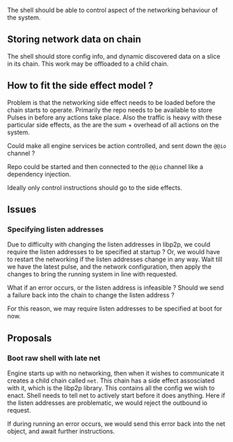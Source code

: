 The shell should be able to control aspect of the networking behaviour of the system.

## Storing network data on chain
The shell should store config info, and dynamic discovered data on a slice in its chain.
This work may be offloaded to a child chain.

## How to fit the side effect model ?
Problem is that the networking side effect needs to be loaded before the chain starts to operate.  Primarily the repo needs to be available to store Pulses in before any actions take place.  Also the traffic is heavy with these particular side effects, as the are the sum + overhead of all actions on the system.

Could make all engine services be action controlled, and sent down the `@@io` channel ?

Repo could be started and then connected to the `@@io` channel like a dependency injection.

Ideally only control instructions should go to the side effects.

## Issues
### Specifying listen addresses
Due to difficulty with changing the listen addresses in libp2p, we could require the listen addresses to be specified at startup ?  Or, we would have to restart the networking if the listen addresses change in any way.
Wait till we have the latest pulse, and the network configuration, then apply the changes to bring the running system in line with requested.

What if an error occurs, or the listen address is infeasible ?  Should we send a failure back into the chain to change the listen address ?

For this reason, we may require listen addresses to be specified at boot for now.

## Proposals
### Boot raw shell with late net
Engine starts up with no networking, then when it wishes to communicate it creates a child chain called `net`. This chain has a side effect assosciated with it, which is the libp2p library.  This contains all the config we wish to enact.  Shell needs to tell net to actively start before it does anything.  Here if the listen addresses are problematic, we would reject the outbound io request.

If during running an error occurs, we would send this error back into the net object, and await further instructions.